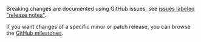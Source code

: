 Breaking changes are documented using GitHub issues, see [issues labeled "release notes"](https://github.com/hapijs/podium/issues?q=is%3Aissue+label%3A%22release+notes%22).

If you want changes of a specific minor or patch release, you can browse the [GitHub milestones](https://github.com/hapijs/podium/milestones?state=closed&direction=asc&sort=due_date).

